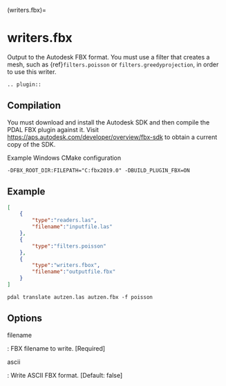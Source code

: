 (writers.fbx)=

# writers.fbx

Output to the Autodesk FBX format. You must use a filter that
creates a mesh, such as {ref}`filters.poisson` or `filters.greedyprojection`,
in order to use this writer.

```{eval-rst}
.. plugin::
```

## Compilation

You must download and install the Autodesk SDK
and then compile the PDAL FBX plugin against it. Visit
<https://aps.autodesk.com/developer/overview/fbx-sdk>
to obtain a current copy of the SDK.

Example Windows CMake configuration

```
-DFBX_ROOT_DIR:FILEPATH="C:fbx2019.0" -DBUILD_PLUGIN_FBX=ON
```

## Example

```json
[
    {
        "type":"readers.las",
        "filename":"inputfile.las"
    },
    {
        "type":"filters.poisson"
    },
    {
        "type":"writers.fbox",
        "filename":"outputfile.fbx"
    }
]
```

```
pdal translate autzen.las autzen.fbx -f poisson
```

## Options

filename

: FBX filename to write.  \[Required\]

ascii

: Write ASCII FBX format.  \[Default: false\]

```{include} writer_opts.md
```
